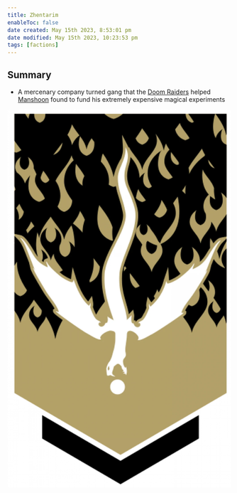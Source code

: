 ```yaml
---
title: Zhentarim
enableToc: false
date created: May 15th 2023, 8:53:01 pm
date modified: May 15th 2023, 10:23:53 pm
tags: [factions]
---
```

## Summary
- A mercenary company turned gang that the [Doom Raiders](Factions/Doom%20Raiders.md) helped [Manshoon](../NPCs/Manshoon.md) found to fund his extremely expensive magical experiments

![](attachments/Pasted%20image%2020230515212225.png)
